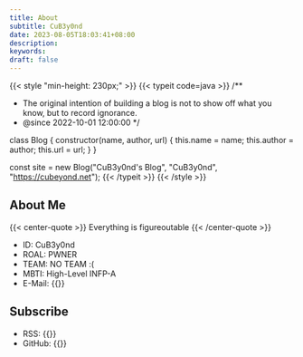 ```yaml
---
title: About
subtitle: CuB3y0nd
date: 2023-08-05T18:03:41+08:00
description:
keywords:
draft: false
---
```


{{< style "min-height: 230px;" >}}
{{< typeit code=java >}}
/**
 * The original intention of building a blog is not to show off what you know, but to record ignorance.
 * @since 2022-10-01 12:00:00
 */

class Blog {
  constructor(name, author, url) {
    this.name = name;
    this.author = author;
    this.url = url;
  }
}

const site = new Blog("CuB3y0nd's Blog", "CuB3y0nd", "https://cubeyond.net");
{{< /typeit >}}
{{< /style >}}

## About Me

{{< center-quote >}}
Everything is figureoutable
{{< /center-quote >}}

- ID: CuB3y0nd
- ROAL: PWNER
- TEAM: NO TEAM :(
- MBTI: High-Level INFP-A
- E-Mail: {{<link href="mailto:root@cubeyond.net" content="root@cubeyond.net">}}

## Subscribe

- RSS: {{<link href="https://cubeyond.net/index.xml" content="RSS">}}
- GitHub: {{<link href="https://github.com/CuB3y0nd" content="CuB3y0nd">}}
